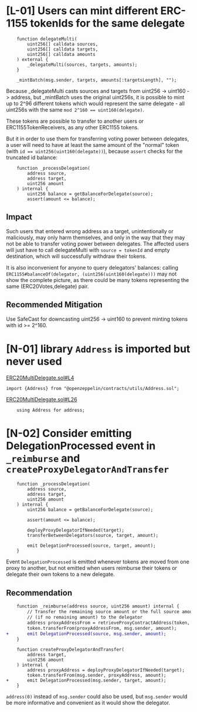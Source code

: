 # [L-01] Users can mint different ERC-1155 tokenIds for the same delegate
```
    function delegateMulti(
        uint256[] calldata sources,
        uint256[] calldata targets,
        uint256[] calldata amounts
    ) external {
        _delegateMulti(sources, targets, amounts);
    }
```
```
    _mintBatch(msg.sender, targets, amounts[:targetsLength], "");
```
Because _delegateMulti casts sources and targets from uint256 -> uint160 -> address, but _mintBatch uses the original uint256s, it is possible to mint up to 2^96 different tokens which would represent the same delegate - all uint256s with the same `mod 2^160 == uint160(delegate)`.

These tokens are possible to transfer to another users or ERC1155TokenReceivers, as any other ERC1155 tokens. 

But it in order to use them for transferring voting power between delegates, a user will need to have at least the same amount of the "normal" token (with `id == uint256(uint160(delegate))`), because `assert` checks for the truncated id balance:

```
    function _processDelegation(
        address source,
        address target,
        uint256 amount
    ) internal {
        uint256 balance = getBalanceForDelegate(source);
        assert(amount <= balance);
``` 
## Impact
Such users that entered wrong address as a target, unintentionally or maliciously, may only harm themselves, and only in the way that they may not be able to transfer voting power between delegates. The affected users will just have to call delegateMulti with `source = tokenId` and empty destination, which will successfully withdraw their tokens.

It is also inconvenient for anyone to query delegators' balances: calling `ERC1155#balanceOf(delegator, (uint256(uint160(delegate)))` may not show the complete picture, as there could be many tokens representing the same (ERC20Votes,delegate) pair.

## Recommended Mitigation

Use SafeCast for downcasting uint256 -> uint160 to prevent minting tokens with id >= 2^160.

# [N-01] library `Address` is imported but never used
[ERC20MultiDelegate.sol#L4](https://github.com/code-423n4/2023-10-ens/blob/ed25379c06e42c8218eb1e80e141412496950685/contracts/ERC20MultiDelegate.sol#L4)
```
import {Address} from "@openzeppelin/contracts/utils/Address.sol";
```
[ERC20MultiDelegate.sol#L26](https://github.com/code-423n4/2023-10-ens/blob/ed25379c06e42c8218eb1e80e141412496950685/contracts/ERC20MultiDelegate.sol#L26)
```
    using Address for address;
```

# [N-02] Consider emitting DelegationProcessed event in `_reimburse` and `createProxyDelegatorAndTransfer`
```
    function _processDelegation(
        address source,
        address target,
        uint256 amount
    ) internal {
        uint256 balance = getBalanceForDelegate(source);

        assert(amount <= balance);

        deployProxyDelegatorIfNeeded(target);
        transferBetweenDelegators(source, target, amount);

        emit DelegationProcessed(source, target, amount);
    }
```
Event `DelegationProcessed` is emitted whenever tokens are moved from one proxy to another, but not emitted when users reimburse their tokens or delegate their own tokens to a new delegate.

## Recommendation
```diff
    function _reimburse(address source, uint256 amount) internal {
        // Transfer the remaining source amount or the full source amount
        // (if no remaining amount) to the delegator
        address proxyAddressFrom = retrieveProxyContractAddress(token, source);
        token.transferFrom(proxyAddressFrom, msg.sender, amount);
+       emit DelegationProcessed(source, msg.sender, amount);
    }
```
```
    function createProxyDelegatorAndTransfer(
        address target,
        uint256 amount
    ) internal {
        address proxyAddress = deployProxyDelegatorIfNeeded(target);
        token.transferFrom(msg.sender, proxyAddress, amount);
+       emit DelegationProcessed(msg.sender, target, amount);
    }
```
`address(0)` instead of `msg.sender` could also be used, but `msg.sender` would be more informative and convenient as it would show the delegator.